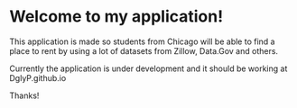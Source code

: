 # Welcome to my application!

This application is made so students from Chicago will be able to find a place to rent by using a lot of datasets from Zillow, Data.Gov and others.

Currently the application is under development and it should be working at DglyP.github.io

Thanks!
